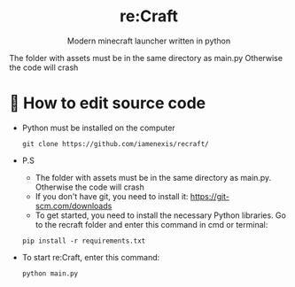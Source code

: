 <div align="center">

# re:Craft
Modern minecraft launcher written in python

<div align="left">
The folder with assets must be in the same directory as main.py
Otherwise the code will crash

# 🔧 How to edit source code
- Python must be installed on the computer
  
  ```
  git clone https://github.com/iamenexis/recraft/
  ```
- P.S
  - The folder with assets must be in the same directory as main.py. Otherwise the code will crash 
  - If you don't have git, you need to install it: https://git-scm.com/downloads
  - To get started, you need to install the necessary Python libraries. Go to the recraft folder and enter this command in cmd or terminal:

  ```
  pip install -r requirements.txt
  ```
- To start re:Craft, enter this command:


  ```
  python main.py
  ```

